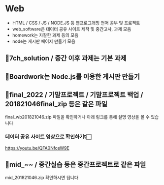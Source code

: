 # Web
+ HTML / CSS / JS / NODE.JS 등 웹프로그래밍 언어 공부 및 프로젝트 
+ web_software은 데이터 공유 사이트 제작 및 중간고사, 과제 모음
+ homework는 자잘한 과제 등의 모음
+ node는 게시판 페이지 만들기 모음

## 🐾7ch_solution / 중간 이후 과제는 기본 과제
## 🐾Boardwork는 Node.js를 이용한 게시판 만들기
## 🐾final_2022 / 기말프로젝트 / 기말프로젝트 백업 / 201821046final_zip 등은 같은 파일
final_wb201821046.zip 파일을 확인하거나 아래 링크를 통해 설명 영상을 볼 수 있습니다
### 데이터 공유 사이트 영상으로 확인하기👇🏻
https://youtu.be/QFA0NfceW9E
## 🐾mid_~~ / 중간실습 등은 중간프로젝트로 같은 파일
mid_201821046.zip 확인하시면 됩니다
